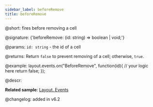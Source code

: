 ```yaml
---
sidebar_label: beforeRemove
title: beforeRemove
---          
```


@short: fires before removing a cell

@signature: {'beforeRemove: (id: string) => boolean | void;'}

@params:
`id: string` - the id of a cell

@returns:
Return `false` to prevent removing of a cell; otherwise, `true`.

@example:
layout.events.on("BeforeRemove", function(id){
	// your logic here
    return false;
});

@descr:

**Related sample**: [Layout. Events](https://snippet.dhtmlx.com/fyxw0map)

@changelog:
added in v6.2
